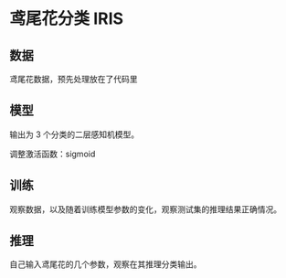 # 鸢尾花分类 IRIS

## 数据

鸢尾花数据，预先处理放在了代码里

## 模型

输出为 3 个分类的二层感知机模型。

调整激活函数：sigmoid

## 训练

观察数据，以及随着训练模型参数的变化，观察测试集的推理结果正确情况。

## 推理

自己输入鸢尾花的几个参数，观察在其推理分类输出。
